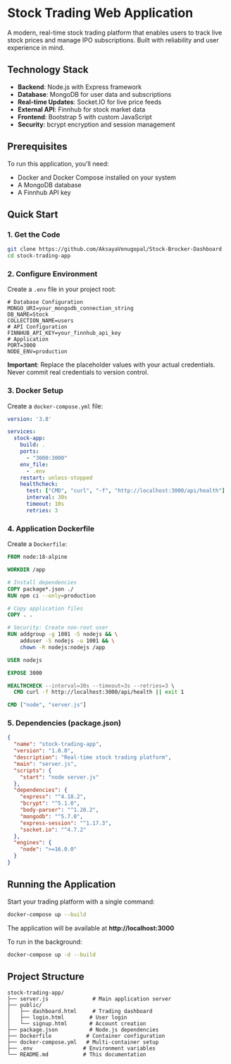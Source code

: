 # Stock Trading Web Application

A modern, real-time stock trading platform that enables users to track live stock prices and manage IPO subscriptions. Built with reliability and user experience in mind.

## Technology Stack

- **Backend**: Node.js with Express framework
- **Database**: MongoDB for user data and subscriptions
- **Real-time Updates**: Socket.IO for live price feeds
- **External API**: Finnhub for stock market data
- **Frontend**: Bootstrap 5 with custom JavaScript
- **Security**: bcrypt encryption and session management

## Prerequisites

To run this application, you'll need:
- Docker and Docker Compose installed on your system
- A MongoDB database
- A Finnhub API key 

## Quick Start

### 1. Get the Code
```bash
git clone https://github.com/AksayaVenugopal/Stock-Brocker-Dashboard
cd stock-trading-app
```

### 2. Configure Environment
Create a `.env` file in your project root:

```env
# Database Configuration
MONGO_URI=your_mongodb_connection_string
DB_NAME=Stock
COLLECTION_NAME=users
# API Configuration
FINNHUB_API_KEY=your_finnhub_api_key
# Application
PORT=3000
NODE_ENV=production
```

**Important**: Replace the placeholder values with your actual credentials. Never commit real credentials to version control.

### 3. Docker Setup
Create a `docker-compose.yml` file:

```yaml
version: '3.8'

services:
  stock-app:
    build: .
    ports:
      - "3000:3000"
    env_file:
      - .env
    restart: unless-stopped
    healthcheck:
      test: ["CMD", "curl", "-f", "http://localhost:3000/api/health"]
      interval: 30s
      timeout: 10s
      retries: 3
```

### 4. Application Dockerfile
Create a `Dockerfile`:

```dockerfile
FROM node:18-alpine

WORKDIR /app

# Install dependencies
COPY package*.json ./
RUN npm ci --only=production

# Copy application files
COPY . .

# Security: Create non-root user
RUN addgroup -g 1001 -S nodejs && \
    adduser -S nodejs -u 1001 && \
    chown -R nodejs:nodejs /app

USER nodejs

EXPOSE 3000

HEALTHCHECK --interval=30s --timeout=3s --retries=3 \
  CMD curl -f http://localhost:3000/api/health || exit 1

CMD ["node", "server.js"]
```

### 5. Dependencies (package.json)
```json
{
  "name": "stock-trading-app",
  "version": "1.0.0",
  "description": "Real-time stock trading platform",
  "main": "server.js",
  "scripts": {
    "start": "node server.js"
  },
  "dependencies": {
    "express": "^4.18.2",
    "bcrypt": "^5.1.0",
    "body-parser": "^1.20.2",
    "mongodb": "^5.7.0",
    "express-session": "^1.17.3",
    "socket.io": "^4.7.2"
  },
  "engines": {
    "node": ">=16.0.0"
  }
}
```

## Running the Application

Start your trading platform with a single command:

```bash
docker-compose up --build
```

The application will be available at **http://localhost:3000**

To run in the background:
```bash
docker-compose up -d --build
```

## Project Structure

```
stock-trading-app/
├── server.js              # Main application server
├── public/
│   ├── dashboard.html     # Trading dashboard
│   ├── login.html        # User login
│   └── signup.html       # Account creation
├── package.json          # Node.js dependencies
├── Dockerfile           # Container configuration
├── docker-compose.yml   # Multi-container setup
├── .env                # Environment variables
└── README.md           # This documentation
```
